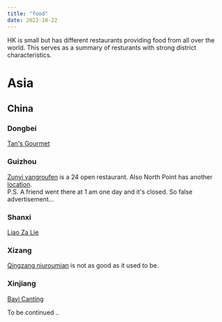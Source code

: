 ```yaml
---
title: "food"
date: 2022-10-22
---
```

HK is small but has different restaurants providing food from all over the world. This serves as a summary of resturants with strong district characteristics.

# Asia

## China

### Dongbei
[Tan's Gourmet](https://goo.gl/maps/9thRcWF5fgyaRaBp7)
### Guizhou
[Zunyi yangroufen](https://goo.gl/maps/SSx5qeG9UodLLoVf6) is a 24 open restaurant. Also North Point has another [location](https://goo.gl/maps/mShfhx9FVBazyjR57).  
P.S. A friend went there at 1 am one day and it's closed. So false advertisement...
### Shanxi
[Liao Za Lie](https://goo.gl/maps/9TTaqB9vV9cMmR8B7)
### Xizang
[Qingzang niuroumian](https://goo.gl/maps/m3cwx1AFsj95DDN49) is not as good as it used to be.
### Xinjiang
[Bayi Canting](https://goo.gl/maps/McXSZ489uA6cmgJA9)


To be continued ..
